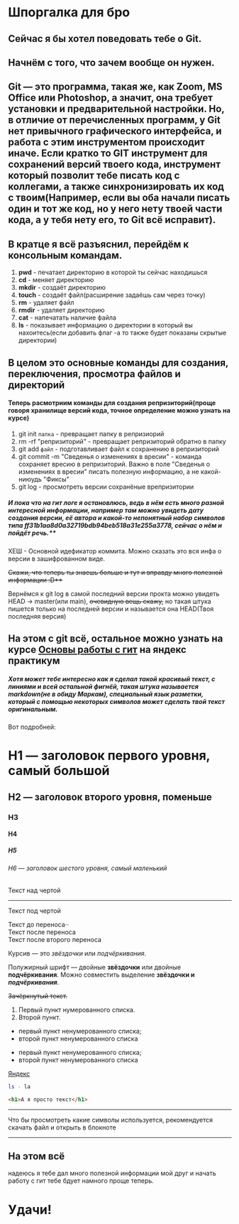 # Шпоргалка для бро
Сейчас я бы хотел поведовать тебе о Git.
----
## Начнём с того, что зачем вообще он нужен.
Git — это программа, такая же, как Zoom, MS Office или Photoshop, а значит, она требует установки и предварительной настройки. Но, в отличие от перечисленных программ, у Git нет привычного графического интерфейса, и работа с этим инструментом происходит иначе.
Если кратко то GIT инструмент для сохранений версий твоего кода, инструмент который позволит тебе писать код с коллегами, а также синхронизировать их код с твоим(Например, если вы оба начали писать один и тот же код, но у него нету твоей части кода, а у тебя нету его, то Git всё исправит).
----
## В кратце я всё разъяснил, перейдём к консольным командам.
1. **pwd** - печатает директорию в которой ты сейчас находишься
2. **cd** - меняет директорию
3. **mkdir** - создаёт директорию
4. **touch** - создаёт файл(расширение задаёшь сам через точку)
5. **rm** - удаляет файл
6. **rmdir** - удаляет директорию
7. **cat** - напечатать наличие файла
8. **ls** - показывает информацию о директории в который вы нахоитесь(если добавить флаг -a то также будет показаны скрытые директории)

В целом это основные команды для создания, переключения, просмотра файлов и директорий 
----
#### Теперь расмотриим команды для создания репризиторий(проще говоря хранилище версий кода, точное определение можно узнать на курсе)
1. git init `папка` - превращает папку в репризиорий
2. rm -rf "репризиторий" - превращает репризиторий обратно в папку 
3. git add `файл` - подготавливает файл к сохранению в репризиторий
4. git commit -m "Сведенья о изменениях в вресии" - команда сохраняет вресию в репризиторий. Важно в поле "Сведенья о изменениях в вресии" писать полезную информацию, а не какой-ниюудь "Фиксы"
5. git log - просмотреть версии сохранёные  врепризитории

##### И пока что на гит логе я остановлюсь, ведь в нём есть много разной интересной информации, например там можно увидеть дату создания версии, её автора и какой-то непонятный набор символов типа ff31b1aa8d0a32719bdb94beb518a31e255a3778, сейчас о нём и пойдёт речь.**
ХЕШ - Основной идефикатор коммита. Можно сказать это вся инфа о версии в зашифрованном виде.

~~Скажи, что теперь ты знаешь больше и тут и вправду много полезной информации :D**~~

Вернёмся к git log в самой последний версии прокта можно увидеть HEAD -> master(или main), ~~очевидную вещь скажу,~~ но такая штука пишется только на последней версии и называется она HEAD(Твоя последняя версия)

На этом с git всё, остальное можно узнать на курсе [Основы работы с гит](https://practicum.yandex.ru/profile/git-basics/?from=catalog) на яндекс практикум 
----
##### Хотя может тебе интересно как я сделал такой красивый текст, с линиями и всей остальной фигнёй, такая штука называется markdown(не в обиду Маркам), специальный язык разметки, который с помощью некоторых символов может сделать твой текст оригинальным.
Вот подробней:
# H1 — заголовок первого уровня, самый большой
## H2 — заголовок второго уровня, поменьше
### H3
#### H4
##### H5
###### H6 — заголовок шестого уровня, самый маленький 

Текст над чертой

---

Текст под чертой 

Текст до переноса⋅⋅  
Текст после переноса <br>
Текст после второго переноса 

Курсив — это *звёздочки* или _подчёркивания_. 

Полужирный шрифт — двойные **звёздочки** или двойные __подчёркивания__.
Можно совместить выделение **звёздочки и _подчёркивания_**. 

~~Зачёркнутый текст.~~ 

1. Первый пункт нумерованного списка.
2. Второй пункт. 

* первый пункт ненумерованного списка;
* второй пункт ненумерованного списка

- первый пункт ненумерованного списка;
- второй пункт ненумерованного списка 

[Яндекс](https://www.yandex.ru "Я Yandex!") 

```bash
ls - la
```
```html
<h1>А я просто текст</h1>
``` 

----

Что бы просмотреть какие символы используется, рекомендуется скачать файл и открыть в блокноте

----

## На этом всё
надеюсь я тебе дал много полезной информации мой друг и начать работу с гит тебе бдует намного проще теперь.
# Удачи!